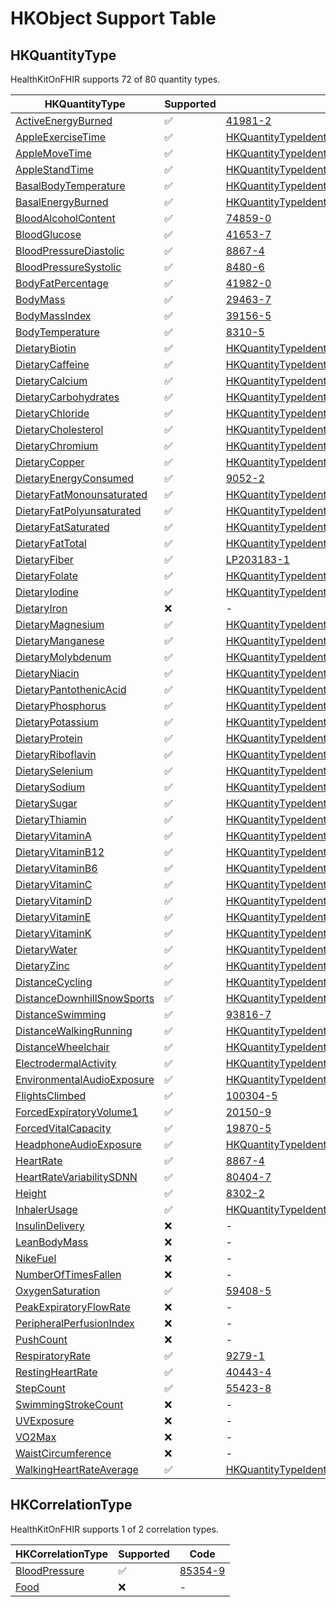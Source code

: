 <!--
                  
This source file is part of the HealthKitOnFHIR open source project

SPDX-FileCopyrightText: 2022 Stanford University and the project authors (see CONTRIBUTORS.md)

SPDX-License-Identifier: MIT
             
-->


# HKObject Support Table 

## HKQuantityType

HealthKitOnFHIR supports 72 of 80 quantity types.

|HKQuantityType|Supported|Code|Unit|
|----|----|----|----|
|[ActiveEnergyBurned](https://developer.apple.com/documentation/healthkit/HKQuantityTypeIdentifierActiveEnergyBurned)|:white_check_mark:|[41981-2](http://loinc.org/41981-2)|[kcal](http://unitsofmeasure.org)|
|[AppleExerciseTime](https://developer.apple.com/documentation/healthkit/HKQuantityTypeIdentifierAppleExerciseTime)|:white_check_mark:|[HKQuantityTypeIdentifierAppleExerciseTime](http://developer.apple.com/documentation/healthkit)|[min](http://unitsofmeasure.org)|
|[AppleMoveTime](https://developer.apple.com/documentation/healthkit/HKQuantityTypeIdentifierAppleMoveTime)|:white_check_mark:|[HKQuantityTypeIdentifierAppleMoveTime](http://developer.apple.com/documentation/healthkit)|[min](http://unitsofmeasure.org)|
|[AppleStandTime](https://developer.apple.com/documentation/healthkit/HKQuantityTypeIdentifierAppleStandTime)|:white_check_mark:|[HKQuantityTypeIdentifierAppleStandTime](http://developer.apple.com/documentation/healthkit)|[min](http://unitsofmeasure.org)|
|[BasalBodyTemperature](https://developer.apple.com/documentation/healthkit/HKQuantityTypeIdentifierBasalBodyTemperature)|:white_check_mark:|[HKQuantityTypeIdentifierBasalBodyTemperature](http://developer.apple.com/documentation/healthkit)|[C](http://unitsofmeasure.org)|
|[BasalEnergyBurned](https://developer.apple.com/documentation/healthkit/HKQuantityTypeIdentifierBasalEnergyBurned)|:white_check_mark:|[HKQuantityTypeIdentifierBasalEnergyBurned](http://developer.apple.com/documentation/healthkit)|[kcal](http://unitsofmeasure.org)|
|[BloodAlcoholContent](https://developer.apple.com/documentation/healthkit/HKQuantityTypeIdentifierBloodAlcoholContent)|:white_check_mark:|[74859-0](http://loinc.org/74859-0)|[%](http://unitsofmeasure.org)|
|[BloodGlucose](https://developer.apple.com/documentation/healthkit/HKQuantityTypeIdentifierBloodGlucose)|:white_check_mark:|[41653-7](http://loinc.org/41653-7)|[mg/dL](http://unitsofmeasure.org)|
|[BloodPressureDiastolic](https://developer.apple.com/documentation/healthkit/HKQuantityTypeIdentifierBloodPressureDiastolic)|:white_check_mark:|[8867-4](http://loinc.org/8867-4)|[mmHg](http://unitsofmeasure.org)|
|[BloodPressureSystolic](https://developer.apple.com/documentation/healthkit/HKQuantityTypeIdentifierBloodPressureSystolic)|:white_check_mark:|[8480-6](http://loinc.org/8480-6)|[mmHg](http://unitsofmeasure.org)|
|[BodyFatPercentage](https://developer.apple.com/documentation/healthkit/HKQuantityTypeIdentifierBodyFatPercentage)|:white_check_mark:|[41982-0](http://loinc.org/41982-0)|[%](http://unitsofmeasure.org)|
|[BodyMass](https://developer.apple.com/documentation/healthkit/HKQuantityTypeIdentifierBodyMass)|:white_check_mark:|[29463-7](http://loinc.org/29463-7)|[lbs](http://unitsofmeasure.org)|
|[BodyMassIndex](https://developer.apple.com/documentation/healthkit/HKQuantityTypeIdentifierBodyMassIndex)|:white_check_mark:|[39156-5](http://loinc.org/39156-5)|[kg/m^2](http://unitsofmeasure.org)|
|[BodyTemperature](https://developer.apple.com/documentation/healthkit/HKQuantityTypeIdentifierBodyTemperature)|:white_check_mark:|[8310-5](http://loinc.org/8310-5)|[C](http://unitsofmeasure.org)|
|[DietaryBiotin](https://developer.apple.com/documentation/healthkit/HKQuantityTypeIdentifierDietaryBiotin)|:white_check_mark:|[HKQuantityTypeIdentifierDietaryBiotin](http://developer.apple.com/documentation/healthkit)|[ug](http://unitsofmeasure.org)|
|[DietaryCaffeine](https://developer.apple.com/documentation/healthkit/HKQuantityTypeIdentifierDietaryCaffeine)|:white_check_mark:|[HKQuantityTypeIdentifierDietaryCaffeine](http://developer.apple.com/documentation/healthkit)|[mg](http://unitsofmeasure.org)|
|[DietaryCalcium](https://developer.apple.com/documentation/healthkit/HKQuantityTypeIdentifierDietaryCalcium)|:white_check_mark:|[HKQuantityTypeIdentifierDietaryCalcium](http://developer.apple.com/documentation/healthkit)|[mg](http://unitsofmeasure.org)|
|[DietaryCarbohydrates](https://developer.apple.com/documentation/healthkit/HKQuantityTypeIdentifierDietaryCarbohydrates)|:white_check_mark:|[HKQuantityTypeIdentifierDietaryCarbohydates](http://developer.apple.com/documentation/healthkit)|[g](http://unitsofmeasure.org)|
|[DietaryChloride](https://developer.apple.com/documentation/healthkit/HKQuantityTypeIdentifierDietaryChloride)|:white_check_mark:|[HKQuantityTypeIdentifierDietaryChloride](http://developer.apple.com/documentation/healthkit)|[mg](http://unitsofmeasure.org)|
|[DietaryCholesterol](https://developer.apple.com/documentation/healthkit/HKQuantityTypeIdentifierDietaryCholesterol)|:white_check_mark:|[HKQuantityTypeIdentifierDietaryCholesterol](http://developer.apple.com/documentation/healthkit)|[mg](http://unitsofmeasure.org)|
|[DietaryChromium](https://developer.apple.com/documentation/healthkit/HKQuantityTypeIdentifierDietaryChromium)|:white_check_mark:|[HKQuantityTypeIdentifierDietaryChromium](http://developer.apple.com/documentation/healthkit)|[ug](http://unitsofmeasure.org)|
|[DietaryCopper](https://developer.apple.com/documentation/healthkit/HKQuantityTypeIdentifierDietaryCopper)|:white_check_mark:|[HKQuantityTypeIdentifierDietaryCopper](http://developer.apple.com/documentation/healthkit)|[ug](http://unitsofmeasure.org)|
|[DietaryEnergyConsumed](https://developer.apple.com/documentation/healthkit/HKQuantityTypeIdentifierDietaryEnergyConsumed)|:white_check_mark:|[9052-2](http://loinc.org/9052-2)|[kcal](http://unitsofmeasure.org)|
|[DietaryFatMonounsaturated](https://developer.apple.com/documentation/healthkit/HKQuantityTypeIdentifierDietaryFatMonounsaturated)|:white_check_mark:|[HKQuantityTypeIdentifierDietaryFatMonounsaturated](http://developer.apple.com/documentation/healthkit)|[g](http://unitsofmeasure.org)|
|[DietaryFatPolyunsaturated](https://developer.apple.com/documentation/healthkit/HKQuantityTypeIdentifierDietaryFatPolyunsaturated)|:white_check_mark:|[HKQuantityTypeIdentifierDietaryFatPolyunsaturated](http://developer.apple.com/documentation/healthkit)|[g](http://unitsofmeasure.org)|
|[DietaryFatSaturated](https://developer.apple.com/documentation/healthkit/HKQuantityTypeIdentifierDietaryFatSaturated)|:white_check_mark:|[HKQuantityTypeIdentifierDietaryFatSaturated](http://developer.apple.com/documentation/healthkit)|[g](http://unitsofmeasure.org)|
|[DietaryFatTotal](https://developer.apple.com/documentation/healthkit/HKQuantityTypeIdentifierDietaryFatTotal)|:white_check_mark:|[HKQuantityTypeIdentifierDietaryFatTotal](http://developer.apple.com/documentation/healthkit)|[g](http://unitsofmeasure.org)|
|[DietaryFiber](https://developer.apple.com/documentation/healthkit/HKQuantityTypeIdentifierDietaryFiber)|:white_check_mark:|[LP203183-1](http://loinc.org/LP203183-1)|[g](http://unitsofmeasure.org)|
|[DietaryFolate](https://developer.apple.com/documentation/healthkit/HKQuantityTypeIdentifierDietaryFolate)|:white_check_mark:|[HKQuantityTypeIdentifierDietaryFolate](http://developer.apple.com/documentation/healthkit)|[ug](http://unitsofmeasure.org)|
|[DietaryIodine](https://developer.apple.com/documentation/healthkit/HKQuantityTypeIdentifierDietaryIodine)|:white_check_mark:|[HKQuantityTypeIdentifierDietaryIodine](http://developer.apple.com/documentation/healthkit)|[ug](http://unitsofmeasure.org)|
|[DietaryIron](https://developer.apple.com/documentation/healthkit/HKQuantityTypeIdentifierDietaryIron)|:x:|-|-|
|[DietaryMagnesium](https://developer.apple.com/documentation/healthkit/HKQuantityTypeIdentifierDietaryMagnesium)|:white_check_mark:|[HKQuantityTypeIdentifierDietaryMagnesium](http://developer.apple.com/documentation/healthkit)|[mg](http://unitsofmeasure.org)|
|[DietaryManganese](https://developer.apple.com/documentation/healthkit/HKQuantityTypeIdentifierDietaryManganese)|:white_check_mark:|[HKQuantityTypeIdentifierDietaryManganese](http://developer.apple.com/documentation/healthkit)|[mg](http://unitsofmeasure.org)|
|[DietaryMolybdenum](https://developer.apple.com/documentation/healthkit/HKQuantityTypeIdentifierDietaryMolybdenum)|:white_check_mark:|[HKQuantityTypeIdentifierDietaryMolybdenum](http://developer.apple.com/documentation/healthkit)|[ug](http://unitsofmeasure.org)|
|[DietaryNiacin](https://developer.apple.com/documentation/healthkit/HKQuantityTypeIdentifierDietaryNiacin)|:white_check_mark:|[HKQuantityTypeIdentifierDietaryNiacin](http://developer.apple.com/documentation/healthkit)|[mg](http://unitsofmeasure.org)|
|[DietaryPantothenicAcid](https://developer.apple.com/documentation/healthkit/HKQuantityTypeIdentifierDietaryPantothenicAcid)|:white_check_mark:|[HKQuantityTypeIdentifierDietaryPantothenicAcid](http://developer.apple.com/documentation/healthkit)|[mg](http://unitsofmeasure.org)|
|[DietaryPhosphorus](https://developer.apple.com/documentation/healthkit/HKQuantityTypeIdentifierDietaryPhosphorus)|:white_check_mark:|[HKQuantityTypeIdentifierDietaryPhosphorus](http://developer.apple.com/documentation/healthkit)|[mg](http://unitsofmeasure.org)|
|[DietaryPotassium](https://developer.apple.com/documentation/healthkit/HKQuantityTypeIdentifierDietaryPotassium)|:white_check_mark:|[HKQuantityTypeIdentifierDietaryPotassium](http://developer.apple.com/documentation/healthkit)|[mg](http://unitsofmeasure.org)|
|[DietaryProtein](https://developer.apple.com/documentation/healthkit/HKQuantityTypeIdentifierDietaryProtein)|:white_check_mark:|[HKQuantityTypeIdentifierDietaryProtein](http://developer.apple.com/documentation/healthkit)|[g](http://unitsofmeasure.org)|
|[DietaryRiboflavin](https://developer.apple.com/documentation/healthkit/HKQuantityTypeIdentifierDietaryRiboflavin)|:white_check_mark:|[HKQuantityTypeIdentifierDietaryRiboflavin](http://developer.apple.com/documentation/healthkit)|[mg](http://unitsofmeasure.org)|
|[DietarySelenium](https://developer.apple.com/documentation/healthkit/HKQuantityTypeIdentifierDietarySelenium)|:white_check_mark:|[HKQuantityTypeIdentifierDietarySelenium](http://developer.apple.com/documentation/healthkit)|[ug](http://unitsofmeasure.org)|
|[DietarySodium](https://developer.apple.com/documentation/healthkit/HKQuantityTypeIdentifierDietarySodium)|:white_check_mark:|[HKQuantityTypeIdentifierDietarySodium](http://developer.apple.com/documentation/healthkit)|[mg](http://unitsofmeasure.org)|
|[DietarySugar](https://developer.apple.com/documentation/healthkit/HKQuantityTypeIdentifierDietarySugar)|:white_check_mark:|[HKQuantityTypeIdentifierDietarySugar](http://developer.apple.com/documentation/healthkit)|[g](http://unitsofmeasure.org)|
|[DietaryThiamin](https://developer.apple.com/documentation/healthkit/HKQuantityTypeIdentifierDietaryThiamin)|:white_check_mark:|[HKQuantityTypeIdentifierDietaryThiamin](http://developer.apple.com/documentation/healthkit)|[mg](http://unitsofmeasure.org)|
|[DietaryVitaminA](https://developer.apple.com/documentation/healthkit/HKQuantityTypeIdentifierDietaryVitaminA)|:white_check_mark:|[HKQuantityTypeIdentifierDietaryVitaminA](http://developer.apple.com/documentation/healthkit)|[ug](http://unitsofmeasure.org)|
|[DietaryVitaminB12](https://developer.apple.com/documentation/healthkit/HKQuantityTypeIdentifierDietaryVitaminB12)|:white_check_mark:|[HKQuantityTypeIdentifierDietaryVitaminB12](http://developer.apple.com/documentation/healthkit)|[ug](http://unitsofmeasure.org)|
|[DietaryVitaminB6](https://developer.apple.com/documentation/healthkit/HKQuantityTypeIdentifierDietaryVitaminB6)|:white_check_mark:|[HKQuantityTypeIdentifierDietaryVitaminB6](http://developer.apple.com/documentation/healthkit)|[mg](http://unitsofmeasure.org)|
|[DietaryVitaminC](https://developer.apple.com/documentation/healthkit/HKQuantityTypeIdentifierDietaryVitaminC)|:white_check_mark:|[HKQuantityTypeIdentifierDietaryVitaminC](http://developer.apple.com/documentation/healthkit)|[mg](http://unitsofmeasure.org)|
|[DietaryVitaminD](https://developer.apple.com/documentation/healthkit/HKQuantityTypeIdentifierDietaryVitaminD)|:white_check_mark:|[HKQuantityTypeIdentifierDietaryVitaminD](http://developer.apple.com/documentation/healthkit)|[ug](http://unitsofmeasure.org)|
|[DietaryVitaminE](https://developer.apple.com/documentation/healthkit/HKQuantityTypeIdentifierDietaryVitaminE)|:white_check_mark:|[HKQuantityTypeIdentifierDietaryVitaminE](http://developer.apple.com/documentation/healthkit)|[mg](http://unitsofmeasure.org)|
|[DietaryVitaminK](https://developer.apple.com/documentation/healthkit/HKQuantityTypeIdentifierDietaryVitaminK)|:white_check_mark:|[HKQuantityTypeIdentifierDietaryVitaminK](http://developer.apple.com/documentation/healthkit)|[ug](http://unitsofmeasure.org)|
|[DietaryWater](https://developer.apple.com/documentation/healthkit/HKQuantityTypeIdentifierDietaryWater)|:white_check_mark:|[HKQuantityTypeIdentifierDietaryWater](http://developer.apple.com/documentation/healthkit)|[l](http://unitsofmeasure.org)|
|[DietaryZinc](https://developer.apple.com/documentation/healthkit/HKQuantityTypeIdentifierDietaryZinc)|:white_check_mark:|[HKQuantityTypeIdentifierDietaryZinc](http://developer.apple.com/documentation/healthkit)|[mg](http://unitsofmeasure.org)|
|[DistanceCycling](https://developer.apple.com/documentation/healthkit/HKQuantityTypeIdentifierDistanceCycling)|:white_check_mark:|[HKQuantityTypeIdentifierDistanceCycling](http://developer.apple.com/documentation/healthkit)|[m](http://unitsofmeasure.org)|
|[DistanceDownhillSnowSports](https://developer.apple.com/documentation/healthkit/HKQuantityTypeIdentifierDistanceDownhillSnowSports)|:white_check_mark:|[HKQuantityTypeIdentifierDistanceDownhillSnowSports](http://developer.apple.com/documentation/healthkit)|[m](http://unitsofmeasure.org)|
|[DistanceSwimming](https://developer.apple.com/documentation/healthkit/HKQuantityTypeIdentifierDistanceSwimming)|:white_check_mark:|[93816-7](http://loinc.org/93816-7)|[m](http://unitsofmeasure.org)|
|[DistanceWalkingRunning](https://developer.apple.com/documentation/healthkit/HKQuantityTypeIdentifierDistanceWalkingRunning)|:white_check_mark:|[HKQuantityTypeIdentifierDistanceWalkingRunning](http://developer.apple.com/documentation/healthkit)|[m](http://unitsofmeasure.org)|
|[DistanceWheelchair](https://developer.apple.com/documentation/healthkit/HKQuantityTypeIdentifierDistanceWheelchair)|:white_check_mark:|[HKQuantityTypeIdentifierDistanceWheelchair](http://developer.apple.com/documentation/healthkit)|[m](http://unitsofmeasure.org)|
|[ElectrodermalActivity](https://developer.apple.com/documentation/healthkit/HKQuantityTypeIdentifierElectrodermalActivity)|:white_check_mark:|[HKQuantityTypeIdentifierElectrodermalActivity](http://developer.apple.com/documentation/healthkit)|[siemens](http://unitsofmeasure.org)|
|[EnvironmentalAudioExposure](https://developer.apple.com/documentation/healthkit/HKQuantityTypeIdentifierEnvironmentalAudioExposure)|:white_check_mark:|[HKQuantityTypeIdentifierEnvironmentalAudioExposure](http://developer.apple.com/documentation/healthkit)|[dB(SPL)](http://unitsofmeasure.org)|
|[FlightsClimbed](https://developer.apple.com/documentation/healthkit/HKQuantityTypeIdentifierFlightsClimbed)|:white_check_mark:|[100304-5](http://loinc.org/100304-5)|flights|
|[ForcedExpiratoryVolume1](https://developer.apple.com/documentation/healthkit/HKQuantityTypeIdentifierForcedExpiratoryVolume1)|:white_check_mark:|[20150-9](http://loinc.org/20150-9)|[liters](http://unitsofmeasure.org)|
|[ForcedVitalCapacity](https://developer.apple.com/documentation/healthkit/HKQuantityTypeIdentifierForcedVitalCapacity)|:white_check_mark:|[19870-5](http://loinc.org/19870-5)|[liters](http://unitsofmeasure.org)|
|[HeadphoneAudioExposure](https://developer.apple.com/documentation/healthkit/HKQuantityTypeIdentifierHeadphoneAudioExposure)|:white_check_mark:|[HKQuantityTypeIdentifierHeadphoneAudioExposure](http://developer.apple.com/documentation/healthkit)|[dB(SPL)](http://unitsofmeasure.org)|
|[HeartRate](https://developer.apple.com/documentation/healthkit/HKQuantityTypeIdentifierHeartRate)|:white_check_mark:|[8867-4](http://loinc.org/8867-4)|[beats/minute](http://unitsofmeasure.org)|
|[HeartRateVariabilitySDNN](https://developer.apple.com/documentation/healthkit/HKQuantityTypeIdentifierHeartRateVariabilitySDNN)|:white_check_mark:|[80404-7](http://loinc.org/80404-7)|[ms](http://unitsofmeasure.org)|
|[Height](https://developer.apple.com/documentation/healthkit/HKQuantityTypeIdentifierHeight)|:white_check_mark:|[8302-2](http://loinc.org/8302-2)|[in](http://unitsofmeasure.org)|
|[InhalerUsage](https://developer.apple.com/documentation/healthkit/HKQuantityTypeIdentifierInhalerUsage)|:white_check_mark:|[HKQuantityTypeIdentifierInhalerUsage](http://developer.apple.com/documentation/healthkit)|count|
|[InsulinDelivery](https://developer.apple.com/documentation/healthkit/HKQuantityTypeIdentifierInsulinDelivery)|:x:|-|-|
|[LeanBodyMass](https://developer.apple.com/documentation/healthkit/HKQuantityTypeIdentifierLeanBodyMass)|:x:|-|-|
|[NikeFuel](https://developer.apple.com/documentation/healthkit/HKQuantityTypeIdentifierNikeFuel)|:x:|-|-|
|[NumberOfTimesFallen](https://developer.apple.com/documentation/healthkit/HKQuantityTypeIdentifierNumberOfTimesFallen)|:x:|-|-|
|[OxygenSaturation](https://developer.apple.com/documentation/healthkit/HKQuantityTypeIdentifierOxygenSaturation)|:white_check_mark:|[59408-5](http://loinc.org/59408-5)|[%](http://unitsofmeasure.org)|
|[PeakExpiratoryFlowRate](https://developer.apple.com/documentation/healthkit/HKQuantityTypeIdentifierPeakExpiratoryFlowRate)|:x:|-|-|
|[PeripheralPerfusionIndex](https://developer.apple.com/documentation/healthkit/HKQuantityTypeIdentifierPeripheralPerfusionIndex)|:x:|-|-|
|[PushCount](https://developer.apple.com/documentation/healthkit/HKQuantityTypeIdentifierPushCount)|:x:|-|-|
|[RespiratoryRate](https://developer.apple.com/documentation/healthkit/HKQuantityTypeIdentifierRespiratoryRate)|:white_check_mark:|[9279-1](http://loinc.org/9279-1)|[breaths/minute](http://unitsofmeasure.org)|
|[RestingHeartRate](https://developer.apple.com/documentation/healthkit/HKQuantityTypeIdentifierRestingHeartRate)|:white_check_mark:|[40443-4](http://loinc.org/40443-4)|[beats/minute](http://unitsofmeasure.org)|
|[StepCount](https://developer.apple.com/documentation/healthkit/HKQuantityTypeIdentifierStepCount)|:white_check_mark:|[55423-8](http://loinc.org/55423-8)|steps|
|[SwimmingStrokeCount](https://developer.apple.com/documentation/healthkit/HKQuantityTypeIdentifierSwimmingStrokeCount)|:x:|-|-|
|[UVExposure](https://developer.apple.com/documentation/healthkit/HKQuantityTypeIdentifierUVExposure)|:x:|-|-|
|[VO2Max](https://developer.apple.com/documentation/healthkit/HKQuantityTypeIdentifierVO2Max)|:x:|-|-|
|[WaistCircumference](https://developer.apple.com/documentation/healthkit/HKQuantityTypeIdentifierWaistCircumference)|:x:|-|-|
|[WalkingHeartRateAverage](https://developer.apple.com/documentation/healthkit/HKQuantityTypeIdentifierWalkingHeartRateAverage)|:white_check_mark:|[HKQuantityTypeIdentifierWalkingHeartRateAverage](http://developer.apple.com/documentation/healthkit)|[beats/minute](http://unitsofmeasure.org)|


## HKCorrelationType

HealthKitOnFHIR supports 1 of 2 correlation types.

|HKCorrelationType|Supported|Code|
|----|----|----|
|[BloodPressure](https://developer.apple.com/documentation/healthkit/HKCorrelationTypeIdentifierBloodPressure)|:white_check_mark:|[85354-9](http://loinc.org/85354-9)|
|[Food](https://developer.apple.com/documentation/healthkit/HKCorrelationTypeIdentifierFood)|:x:|-|
